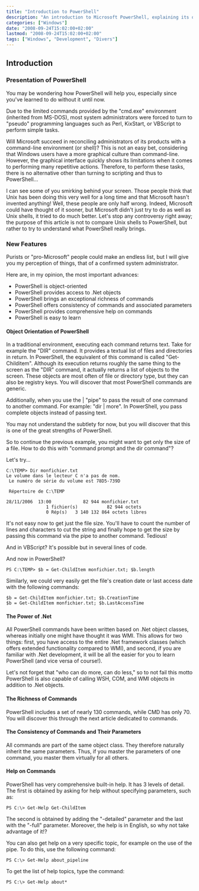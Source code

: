 ```yaml
---
title: "Introduction to PowerShell"
description: "An introduction to Microsoft PowerShell, explaining its object-oriented nature and advantages compared to traditional command-line interfaces."
categories: ["Windows"]
date: "2008-09-24T15:02:00+02:00"
lastmod: "2008-09-24T15:02:00+02:00"
tags: ["Windows", "Development", "Divers"]
---
```


## Introduction

### Presentation of PowerShell

You may be wondering how PowerShell will help you, especially since you've learned to do without it until now.

Due to the limited commands provided by the "cmd.exe" environment (inherited from MS-DOS), most system administrators were forced to turn to "pseudo" programming languages such as Perl, KixStart, or VBScript to perform simple tasks.

Will Microsoft succeed in reconciling administrators of its products with a command-line environment (or shell)? This is not an easy bet, considering that Windows users have a more graphical culture than command-line. However, the graphical interface quickly shows its limitations when it comes to performing many repetitive actions. Therefore, to perform these tasks, there is no alternative other than turning to scripting and thus to PowerShell...

I can see some of you smirking behind your screen. Those people think that Unix has been doing this very well for a long time and that Microsoft hasn't invented anything! Well, these people are only half wrong. Indeed, Microsoft could have thought of it sooner, but Microsoft didn't just try to do as well as Unix shells, it tried to do much better.
Let's stop any controversy right away; the purpose of this article is not to compare Unix shells to PowerShell, but rather to try to understand what PowerShell really brings.

### New Features

Purists or "pro-Microsoft" people could make an endless list, but I will give you my perception of things, that of a confirmed system administrator.

Here are, in my opinion, the most important advances:

- PowerShell is object-oriented
- PowerShell provides access to .Net objects
- PowerShell brings an exceptional richness of commands
- PowerShell offers consistency of commands and associated parameters
- PowerShell provides comprehensive help on commands
- PowerShell is easy to learn

#### Object Orientation of PowerShell

In a traditional environment, executing each command returns text. Take for example the "DIR" command. It provides a textual list of files and directories in return. In PowerShell, the equivalent of this command is called "Get-Childitem". Although its execution returns roughly the same thing to the screen as the "DIR" command, it actually returns a list of objects to the screen. These objects are most often of file or directory type, but they can also be registry keys. You will discover that most PowerShell commands are generic.

Additionally, when you use the | "pipe" to pass the result of one command to another command. For example: "dir | more". In PowerShell, you pass complete objects instead of passing text.

You may not understand the subtlety for now, but you will discover that this is one of the great strengths of PowerShell.

So to continue the previous example, you might want to get only the size of a file.
How to do this with "command prompt and the dir command"?

Let's try...

```text
C:\TEMP> Dir monfichier.txt
Le volume dans le lecteur C n'a pas de nom.
 Le numéro de série du volume est 78D5-739D

 Répertoire de C:\TEMP

28/11/2006  13:00            82 944 monfichier.txt
               1 fichier(s)           82 944 octets
               0 Rép(s)   3 140 132 864 octets libres
```

It's not easy now to get just the file size. You'll have to count the number of lines and characters to cut the string and finally hope to get the size by passing this command via the pipe to another command. Tedious!

And in VBScript? It's possible but in several lines of code.

And now in PowerShell?

```
PS C:\TEMP> $b = Get-ChildItem monfichier.txt; $b.length
```

Similarly, we could very easily get the file's creation date or last access date with the following commands:

```
$b = Get-ChildItem monfichier.txt; $b.CreationTime
$b = Get-ChildItem monfichier.txt; $b.LastAccessTime
```

#### The Power of .Net

All PowerShell commands have been written based on .Net object classes, whereas initially one might have thought it was WMI. This allows for two things: first, you have access to the entire .Net framework classes (which offers extended functionality compared to WMI), and second, if you are familiar with .Net development, it will be all the easier for you to learn PowerShell (and vice versa of course!).

Let's not forget that "who can do more, can do less," so to not fail this motto PowerShell is also capable of calling WSH, COM, and WMI objects in addition to .Net objects.

#### The Richness of Commands

PowerShell includes a set of nearly 130 commands, while CMD has only 70.
You will discover this through the next article dedicated to commands.

#### The Consistency of Commands and Their Parameters

All commands are part of the same object class. They therefore naturally inherit the same parameters. Thus, if you master the parameters of one command, you master them virtually for all others.

#### Help on Commands

PowerShell has very comprehensive built-in help. It has 3 levels of detail. The first is obtained by asking for help without specifying parameters, such as:

```
PS C:\> Get-Help Get-ChildItem
```

The second is obtained by adding the "-detailed" parameter and the last with the "-full" parameter. Moreover, the help is in English, so why not take advantage of it!?

You can also get help on a very specific topic, for example on the use of the pipe. To do this, use the following command:

```
PS C:\> Get-Help about_pipeline
```

To get the list of help topics, type the command:

```
PS C:\> Get-Help about*
```
